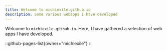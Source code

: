 ```yaml
---
title: Welcome to michiexile.github.io
description: Some various webapps I have developed
---
```


Welcome to `michiexile.github.io`. 
Here, I have gathered a selection of web apps I have developed.

::github-pages-list{owner="michiexile"}
::